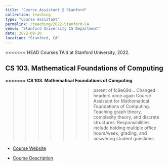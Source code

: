 ```yaml
---
title: "Course Assistant @ Stanford"
collection: teaching
type: "Course Assistant"
permalink: /teaching/2022-Stanford-CA
venue: "Stanford University CS Department"
date: 2022-09-20
location: "Stanford, CA"
---
```


<<<<<<< HEAD
Courses TA'd at Stanford University, 2022.

CS 103. Mathematical Foundations of Computing
---
=======
**CS 103. Mathematical Foundations of Computing**
>>>>>>> parent of fc9e69d... Changed headers once again
Course Assistant for Mathematical Foundations of Computing. Teaching graph theory, complexity theory, and discrete structures. Responsibilities include holding multiple office hours/week, grading, and answering student questions.

* [Course Website](https://web.stanford.edu/class/archive/cs/cs103/cs103.1234/)

* [Course Description](https://explorecourses.stanford.edu/search?view=catalog&filter-coursestatus-Active=on&page=0&catalog=&q=CS+103%3A+Mathematical+Foundations+of+Computing&collapse=)

